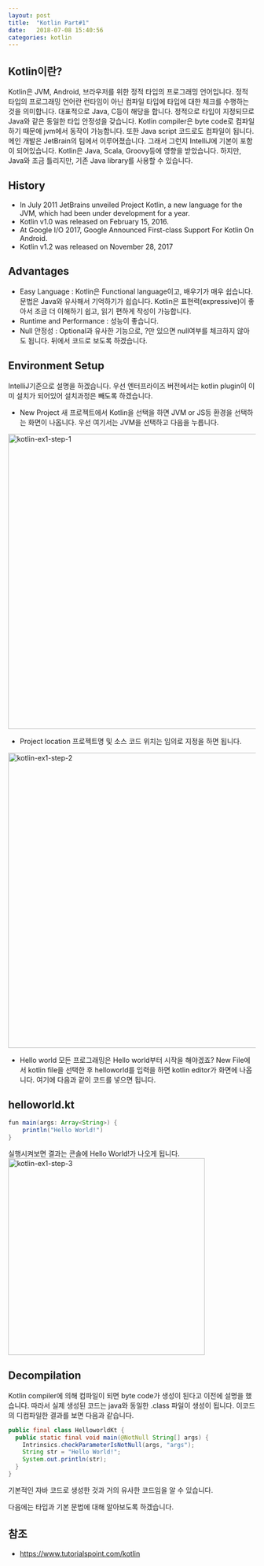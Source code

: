 ```yaml
---
layout: post
title:  "Kotlin Part#1"
date:   2018-07-08 15:40:56
categories: kotlin
---
```

## Kotlin이란?
Kotlin은 JVM, Android, 브라우저를 위한 정적 타입의 프로그래밍 언어입니다. 정적 타입의 프로그래밍 언어란 런타임이 아닌 컴파일 타입에 타입에 대한 체크를 수행하는 것을 의미합니다.
대표적으로 Java, C등이 해당을 합니다. 정적으로 타입이 지정되므로 Java와 같은 동일한 타입 안정성을 갖습니다.
Kotlin compiler은 byte code로 컴파일하기 때문에 jvm에서 동작이 가능합니다. 또한  Java script 코드로도 컴파일이 됩니다. 메인 개발은 JetBrain의 팀에서 이루어졌습니다. 그래서 그런지 IntelliJ에 기본이 포함이 되어있습니다.
Kotlin은 Java, Scala, Groovy등에 영향을 받았습니다. 하지만, Java와 조금 틀리지만, 기존 Java library를 사용할 수 있습니다.

## History
* In July 2011 JetBrains unveiled Project Kotlin, a new language for the JVM, which had been under development for a year.
* Kotlin v1.0 was released on February 15, 2016.
* At Google I/O 2017, Google Announced First-class Support For Kotlin On Android.
* Kotlin v1.2 was released on November 28, 2017

## Advantages
* Easy Language :  Kotlin은 Functional language이고, 배우기가 매우 쉽습니다. 문법은 Java와 유사해서 기억하기가 쉽습니다. Kotlin은 표현력(expressive)이 좋아서 조금 더 이해하기 쉽고, 읽기 편하게 작성이 가능합니다.
* Runtime and Performance : 성능이 좋습니다.
* Null 안정성 : Optional과 유사한 기능으로, ?만 있으면 null여부를 체크하지 않아도 됩니다. 뒤에서 코드로 보도록 하겠습니다.

## Environment Setup
IntelliJ기준으로 설명을 하겠습니다. 우선 엔터프라이즈 버전에서는 kotlin plugin이 이미 설치가 되어있어 설치과정은 빼도록 하겠습니다.
* New Project
새 프로젝트에서 Kotlin을 선택을 하면 JVM or JS등 환경을 선택하는 화면이 나옵니다. 우선 여기서는 JVM을 선택하고 다음을 누릅니다.
<img width="600" alt="kotlin-ex1-step-1" src="https://user-images.githubusercontent.com/23305428/42615524-9077debe-85e5-11e8-8da8-f9607b7e8a80.png">

* Project location
프로젝트명 및 소스 코드 위치는 임의로 지정을 하면 됩니다.
<img width="600" alt="kotlin-ex1-step-2" src="https://user-images.githubusercontent.com/23305428/42615523-904a7794-85e5-11e8-8e8d-047e3701f51b.png">

* Hello world
모든 프로그래밍은 Hello world부터 시작을 해야겠죠?
New File에서 kotlin file을 선택한 후 helloworld를 입력을 하면 kotlin editor가 화면에 나옵니다.
여기에 다음과 같이 코드를 넣으면 됩니다.
## helloworld.kt
```java
fun main(args: Array<String>) {
    println("Hello World!")
}
```
실행시켜보면 결과는 콘솔에 Hello World!가 나오게 됩니다.
<img width="400" alt="kotlin-ex1-step-3" src="https://user-images.githubusercontent.com/23305428/42615522-90216264-85e5-11e8-8193-0ff80c32d304.png">


## Decompilation
Kotlin compiler에 의해 컴파일이 되면 byte code가 생성이 된다고 이전에 설명을 했습니다. 따라서 실제 생성된 코드는 java와 동일한 .class 파일이 생성이 됩니다.
이코드의 디컴파일한 결과를 보면 다음과 같습니다.
```java
public final class HelloworldKt {
  public static final void main(@NotNull String[] args) {
    Intrinsics.checkParameterIsNotNull(args, "args");
    String str = "Hello World!";
    System.out.println(str);
  }
}
```
기본적인 자바 코드로 생성한 것과 거의 유사한 코드임을 알 수 있습니다.

다음에는 타입과 기본 문법에 대해 알아보도록 하겠습니다.

## 참조
* https://www.tutorialspoint.com/kotlin
